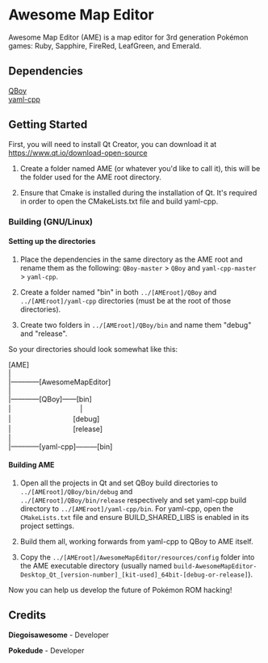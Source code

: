 # Awesome Map Editor
Awesome Map Editor (AME) is a map editor for 3rd generation Pokémon games: Ruby, Sapphire, FireRed, LeafGreen, and Emerald.

## Dependencies
[QBoy](https://github.com/pokedude9/QBoy)  
[yaml-cpp](https://github.com/jbeder/yaml-cpp)

## Getting Started
First, you will need to install Qt Creator, you can download it at https://www.qt.io/download-open-source

1. Create a folder named AME (or whatever you'd like to call it), this will be the folder used for the AME root directory.

2. Ensure that Cmake is installed during the installation of Qt. It's required in order to open the CMakeLists.txt file and build yaml-cpp.


### Building (GNU/Linux)

#### Setting up the directories
1. Place the dependencies in the same directory as the AME root and rename them as the following: `QBoy-master` > `QBoy` and `yaml-cpp-master` > `yaml-cpp`.

2. Create a folder named "bin" in both `../[AMEroot]/QBoy` and `../[AMEroot]/yaml-cpp` directories (must be at the root of those directories).

3. Create two folders in `../[AMEroot]/QBoy/bin` and name them "debug" and "release".

So your directories should look somewhat like this:

[AME]</br>
|</br>
|————[AwesomeMapEditor]</br>
|</br>
|————[QBoy]——[bin]</br>
| 　 　 　 　 　 　 　 　 　|</br>
| 　 　 　 　 　 　 　 　 [debug]</br>
| 　 　 　 　 　  　　 　 [release]</br>
|</br>
|————[yaml-cpp]———[bin]</br>

#### Building AME

1. Open all the projects in Qt and set QBoy build directories to `../[AMEroot]/QBoy/bin/debug` and</br>`../[AMEroot]/QBoy/bin/release` respectively and set yaml-cpp build directory to `../[AMEroot]/yaml-cpp/bin`. For yaml-cpp, open the `CMakeLists.txt` file and ensure BUILD_SHARED_LIBS is enabled in its project settings.

2. Build them all, working forwards from yaml-cpp to QBoy to AME itself.

3. Copy the `../[AMEroot]/AwesomeMapEditor/resources/config` folder into the AME executable directory (usually named `build-AwesomeMapEditor-Desktop_Qt_[version-number]_[kit-used]_64bit-[debug-or-release]`).

Now you can help us develop the future of Pokémon ROM hacking!

## Credits
**Diegoisawesome** - Developer

**Pokedude** - Developer
